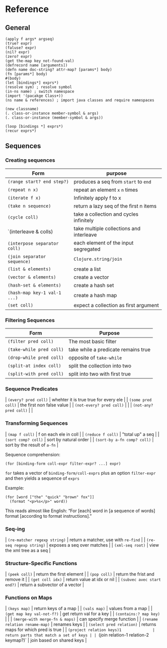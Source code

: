# Reference 
## General

    (apply f args* argseq)
    (true? expr)
    (faluse? expr)
    (nil? expr)
    (zero? expr)
    (get the-map key not-found-val)
    (defrecord name [arguments])
    (defn name doc-string? attr-map? [params*] body)
    (fn [params*] body)
    #(body)
    (let [bindings*] exprs*)
    (resolve sym) ; resolve symbol
    (in-ns name) ; switch namespace
    (import '(pacakge Class+))
    (ns name & references) ; import java classes and require namespaces

    (new classname)
    (. class-or-instance member-symbol & args)
    (. class-or-instance (member-symbol & args))

    (loop [bindings *] exprs*)
    (recur exprs*)

## Sequences
### Creating sequences

| Form                         | purpose                                  |
| ---                          | ---                                      |
| `(range start? end step?)`   | produces a seq from `start` to `end`     |
| `(repeat n x)`               | repeat an element `x` `n` times          |
| `(iterate f x)`              | Infinitely apply f to x                  |
| `(take n sequence)`          | return a lazy seq of the first n items   |
| `(cycle coll)`               | take a collection and cycles infinitely  |
| `(interleave & colls)        | take multiple collections and interleave |
| `(interpose separator coll)` | each element of the input segregated     |
| `(join separator sequence)`  | `Clojure.string/join`                    |
| `(list & elements)`          | create a list                            |
| `(vector & elements)`        | create a vector                          |
| `(hash-set & elements)`      | create a hash set                        |
| `(hash-map key-1 val-1 ...)` | create a hash map                        |
| `(set coll)`                 | expect a collection as first argument    |

### Filtering Sequences 

| Form                     | Purpose                             |
| -----                    | -----                               |
| `(filter pred coll)`     | The most basic filter               |
| `(take-while pred coll)` | take while a predicate remains true |
| `(drop-while pred coll)` | opposite of `take-while`            |
| `(split-at index coll)`  | split the collection into two       |
| `(split-with pred coll)` | split into two with first true      |

### Sequence Predicates

| `(every? pred coll)`     | whehter it is true true for every ele |
| `(some pred coll)`       | the first non false value             |
| `(not-every? pred coll)` |                                       |
| `(not-any? pred coll)`   |                                       |

### Transforming Sequences

| `(map f coll)`              | f on each ele in coll        |
| `(reduce f coll)`           | "total up" a seq             |
| `(sort comp? coll)`         | sort by natural order        |
| `(sort-by a-fn comp? coll)` | sort by the result of `a-fn` |


Sequence comprehension:

    (for [binding-form coll-expr filter-expr? ...] expr)

`for` takes a vector of `binding-form/coll-exprs` plus an option
`filter-expr` and then yields a sequence of `exprs`

Example:

    (for [word ["the" "quick" "brown" fox"]]
      (format "<p>%s</p>" word))

This reads almost like English: “For [each] word in [a sequence of words]
format [according to format instructions].”

### Seq-ing
| `(re-matcher regexp string)` | return a matcher, use with `re-find` |
| `(re-seq regexp string)`     | exposes a seq over matches           |
| `(xml-seq root)`             | view the xml tree as a seq           |

### Structure-Specific Functions
| `(peek coll)`              | return the first element       |
| `(pop coll)`               | return the frist and remove it |
| `(get coll idx)`           | return value at idx or nil     |
| `(subvec avec start end?)` | return a subvector of a vector |

### Functions on Maps
| `(keys map)`                           | return keys of a map                  |
| `(vals map)`                           | values from a map                     |
| `(get map key val-not-f?)`             | get return val for a key              |
| `(contains:? map key)`                 |                                       |
| `(merge-with merge-fn & maps)`         | can specify merge function            |
| `(rename relation rename-map)`         | renames keys                          |
| `(select pred relation)`               | returns maps for which pred is true   |
| `(project relation keys)1              | return parts that match a set of keys |
| `(join relation-1 relation-2 keymap?)` | join based on shared keys             |





